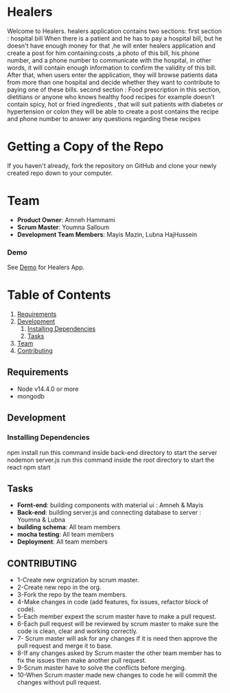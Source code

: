 # Healers
Welcome to Healers.
healers application contains two sections:
first section : hospital bill
When there is a patient and he has to pay a hospital bill, but he doesn't have enough money for that ,he will enter healers  application and create a post for him containing:costs ,a photo of this bill, his phone number, and a phone number to communicate with the hospital, in other words, it will contain enough information to confirm the validity of this bill. After that, when users enter the application, they will browse patients data from more than one hospital and decide whether they want to contribute to paying one of these bills. 
second section : Food prescription 
in this section, dietitians or anyone who knows healthy food recipes for example doesn't contain  spicy, hot or fried ingredients , that will suit  patients  with diabetes or hypertension or colon 
they will be able to create a post contains the recipe and phone number 
to answer any questions regarding these recipes

# Getting a Copy of the Repo
If you haven't already, fork the repository on GitHub and clone your newly created repo down to your computer.


# Team 

- __Product Owner__: Amneh Hammami
- __Scrum Master__: Youmna Salloum
- __Development Team Members__: Mayis Mazin, Lubna HajHussein

### Demo

See [Demo](https://www.youtube.com/watch?v=tioAC7slp20) for Healers App.


# Table of Contents


1. [Requirements](#requirements)
1. [Development](#development)
    1. [Installing Dependencies](#installing-dependencies)
    1. [Tasks](#tasks)
1. [Team](#team)
1. [Contributing](#contributing)

## Requirements

- Node v14.4.0 or more
- mongodb

## Development

### Installing Dependencies
npm install run this command inside back-end directory to start the server nodemon server.js run this command inside the root directory to start the react npm start

## Tasks 
- __Fornt-end__: building components with material ui : Amneh & Mayis
- __Back-end__: building server.js and connecting database to server : Youmna & Lubna 
- __building schema__: All team members 
- __mocha testing__: All team members 
- __Deployment__: All team members  


## CONTRIBUTING
- 1-Create new orgnization by scrum master.
- 2-Create new repo in the org.
- 3-Fork the repo by the team members.
- 4-Make changes in code (add features, fix issues, refactor block of code).
- 5-Each member expext the scrum master have to make a pull request.
- 6-Each pull request will be reviewed by scrum master to make sure the code is clean, clear and working correctly.
- 7- Scrum master will ask for any changes if it is need then approve the pull request and merge it to base.
- 8-If any changes asked by Scrum master the other team member has to fix the issues then make another pull request.
- 9-Scrum master have to solve the conflicts before merging.
- 10-When Scrum master made new changes to code he will commit the changes without pull request.

